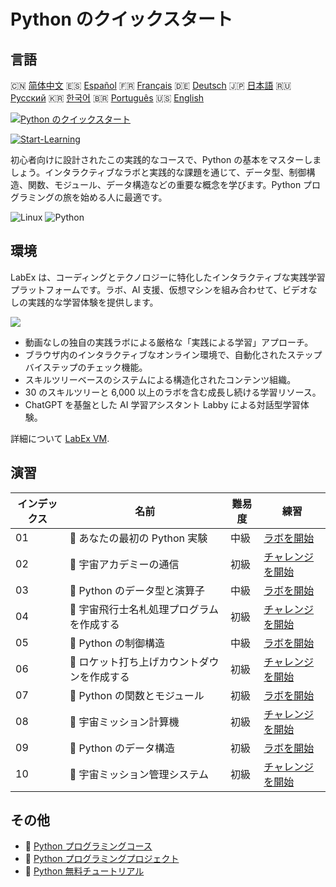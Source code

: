 # Python のクイックスタート

## 言語

🇨🇳 [简体中文](README_zh.md) 🇪🇸 [Español](README_es.md) 🇫🇷 [Français](README_fr.md) 🇩🇪 [Deutsch](README_de.md) 🇯🇵 [日本語](README_ja.md) 🇷🇺 [Русский](README_ru.md) 🇰🇷 [한국어](README_ko.md) 🇧🇷 [Português](README_pt.md) 🇺🇸 [English](README.md) 

[![Python のクイックスタート](https://cover-creator.labex.io/quick-start-with-python.png?lang=ja)](https://labex.io/ja/courses/quick-start-with-python)

[![Start-Learning](https://img.shields.io/badge/Start-Learning-whitesmoke?style=for-the-badge)](https://labex.io/ja/courses/quick-start-with-python)

初心者向けに設計されたこの実践的なコースで、Python の基本をマスターしましょう。インタラクティブなラボと実践的な課題を通じて、データ型、制御構造、関数、モジュール、データ構造などの重要な概念を学びます。Python プログラミングの旅を始める人に最適です。

![Linux](https://img.shields.io/badge/Linux-whitesmoke?style=for-the-badge&logo=linux)
![Python](https://img.shields.io/badge/Python-whitesmoke?style=for-the-badge&logo=python)


## 環境

LabEx は、コーディングとテクノロジーに特化したインタラクティブな実践学習プラットフォームです。ラボ、AI 支援、仮想マシンを組み合わせて、ビデオなしの実践的な学習体験を提供します。

![](https://tutorial-screenshot.getvm.io/images/vm-1725247253.png)

- 動画なしの独自の実践ラボによる厳格な「実践による学習」アプローチ。
- ブラウザ内のインタラクティブなオンライン環境で、自動化されたステップバイステップのチェック機能。
- スキルツリーベースのシステムによる構造化されたコンテンツ組織。
- 30 のスキルツリーと 6,000 以上のラボを含む成長し続ける学習リソース。
- ChatGPT を基盤とした AI 学習アシスタント Labby による対話型学習体験。

詳細について [LabEx VM](https://support.labex.io/using-labex/virtual-machine).

## 演習

|   インデックス | 名前                                        | 難易度   | 練習                                                                                                                              |
|----------------|---------------------------------------------|----------|-----------------------------------------------------------------------------------------------------------------------------------|
|             01 | 📖 あなたの最初の Python 実験               | 中級     | <a target='_blank' href='https://labex.io/ja/tutorials/python-your-first-python-lab-270256'>ラボを開始</a>                        |
|             02 | 🎯 宇宙アカデミーの通信                     | 初級     | <a target='_blank' href='https://labex.io/ja/tutorials/python-space-academy-communication-393069'>チャレンジを開始</a>            |
|             03 | 📖 Python のデータ型と演算子                | 中級     | <a target='_blank' href='https://labex.io/ja/tutorials/python-python-data-types-and-operators-393077'>ラボを開始</a>              |
|             04 | 🎯 宇宙飛行士名札処理プログラムを作成する   | 初級     | <a target='_blank' href='https://labex.io/ja/tutorials/python-create-an-astronaut-name-tag-processor-393083'>チャレンジを開始</a> |
|             05 | 📖 Python の制御構造                        | 中級     | <a target='_blank' href='https://labex.io/ja/tutorials/python-python-control-structures-393123'>ラボを開始</a>                    |
|             06 | 🎯 ロケット打ち上げカウントダウンを作成する | 初級     | <a target='_blank' href='https://labex.io/ja/tutorials/python-create-a-rocket-launch-countdown-393128'>チャレンジを開始</a>       |
|             07 | 📖 Python の関数とモジュール                | 初級     | <a target='_blank' href='https://labex.io/ja/tutorials/python-python-functions-and-modules-393141'>ラボを開始</a>                 |
|             08 | 🎯 宇宙ミッション計算機                     | 初級     | <a target='_blank' href='https://labex.io/ja/tutorials/python-space-mission-calculator-393156'>チャレンジを開始</a>               |
|             09 | 📖 Python のデータ構造                      | 初級     | <a target='_blank' href='https://labex.io/ja/tutorials/python-python-data-structures-393168'>ラボを開始</a>                       |
|             10 | 🎯 宇宙ミッション管理システム               | 初級     | <a target='_blank' href='https://labex.io/ja/tutorials/python-space-mission-management-system-393176'>チャレンジを開始</a>        |

## その他

- 🔗 [Python プログラミングコース](https://github.com/labex-labs/awesome-programming-courses)
- 🔗 [Python プログラミングプロジェクト](https://github.com/labex-labs/awesome-programming-projects)
- 🔗 [Python 無料チュートリアル](https://github.com/labex-labs/python-free-tutorials)

